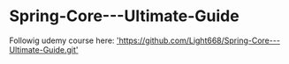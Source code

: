 # Spring-Core---Ultimate-Guide

Followig udemy course here: ['https://github.com/Light668/Spring-Core---Ultimate-Guide.git'
]('https://github.com/Light668/Spring-Core---Ultimate-Guide.git')
